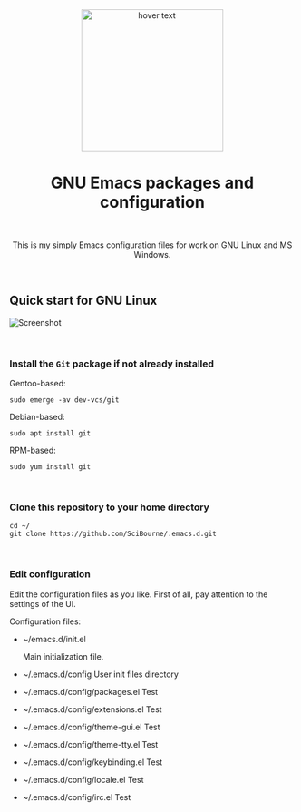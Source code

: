 <div align="center">
  <img src="https://github.com/SciBourne/emacs.d/raw/master/img/logo.png" width="250" title="hover text">
  <h1>GNU Emacs packages and configuration</h1>
  <br>
  <p>This is my simply Emacs configuration files for work on GNU Linux and MS Windows.</p>
  <br>
</div>

## Quick start for GNU Linux

![Screenshot](img/linux.png)

<br>

### Install the `Git` package if not already installed

Gentoo-based:
```BNF
sudo emerge -av dev-vcs/git
````

Debian-based:
```BNF
sudo apt install git
```

RPM-based:
```BNF
sudo yum install git
```

<br>

### Clone this repository to your home directory

```BNF
cd ~/
git clone https://github.com/SciBourne/.emacs.d.git
```

<br>

### Edit configuration

Edit the configuration files as you like. First of all, pay attention to the settings of the UI.

Configuration files:

* ~/emacs.d/init.el

  Main initialization file.

* ~/.emacs.d/config
  User init files directory

* ~/.emacs.d/config/packages.el
  Test

* ~/.emacs.d/config/extensions.el
  Test

* ~/.emacs.d/config/theme-gui.el
  Test

* ~/.emacs.d/config/theme-tty.el
  Test

* ~/.emacs.d/config/keybinding.el
  Test

* ~/.emacs.d/config/locale.el
  Test

* ~/.emacs.d/config/irc.el
  Test

